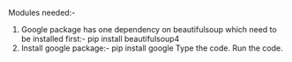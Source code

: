 Modules needed:-
1. Google package has one dependency on beautifulsoup which need to be installed first:- pip install beautifulsoup4
2. Install google package:- pip install google
Type the code.
Run the code.
